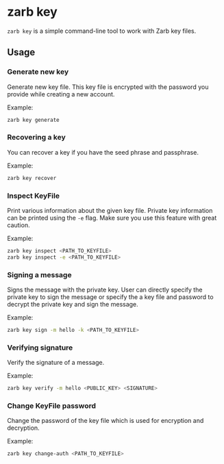 # zarb key

`zarb key` is a simple command-line tool to work with Zarb key files.

## Usage

### Generate new key

Generate new key file. This key file is encrypted with the password you provide while creating a new account.

Example:

```bash
zarb key generate
```

### Recovering a key

You can recover a key if you have the seed phrase and passphrase.

Example:

```bash
zarb key recover
```

### Inspect KeyFile

Print various information about the given key file.
Private key information can be printed using the `-e` flag. Make sure you use this feature with great caution.

Example:

```bash
zarb key inspect <PATH_TO_KEYFILE>
zarb key inspect -e <PATH_TO_KEYFILE>
```

### Signing a message

Signs the message with the private key. User can directly specify the private key to sign the message or specify the a key file and password to decrypt the private key and sign the message.

Example:

```bash
zarb key sign -m hello -k <PATH_TO_KEYFILE>
```

### Verifying signature

Verify the signature of a message.

Example:

```bash
zarb key verify -m hello <PUBLIC_KEY> <SIGNATURE>
```

### Change KeyFile password

Change the password of the key file which is used for encryption and decryption.

Example:

```bash
zarb key change-auth <PATH_TO_KEYFILE>
```
